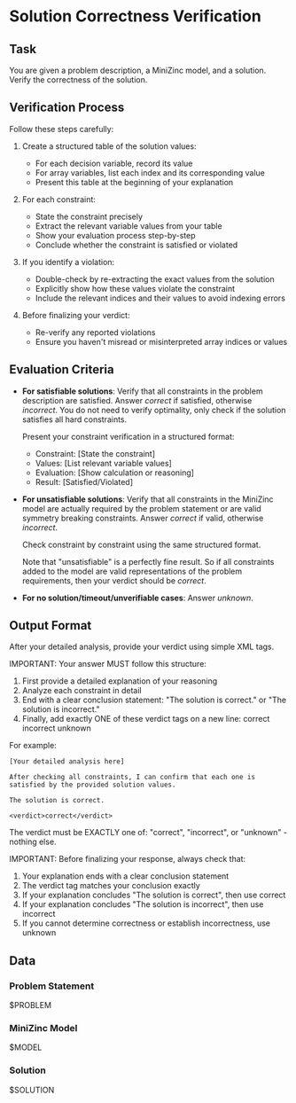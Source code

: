 # Solution Correctness Verification

## Task

You are given a problem description, a MiniZinc model, and a solution. Verify the correctness of the solution.

## Verification Process

Follow these steps carefully:

1. Create a structured table of the solution values:
   - For each decision variable, record its value
   - For array variables, list each index and its corresponding value
   - Present this table at the beginning of your explanation

2. For each constraint:
   - State the constraint precisely
   - Extract the relevant variable values from your table
   - Show your evaluation process step-by-step
   - Conclude whether the constraint is satisfied or violated

3. If you identify a violation:
   - Double-check by re-extracting the exact values from the solution
   - Explicitly show how these values violate the constraint
   - Include the relevant indices and their values to avoid indexing errors

4. Before finalizing your verdict:
   - Re-verify any reported violations
   - Ensure you haven't misread or misinterpreted array indices or values

## Evaluation Criteria

- **For satisfiable solutions**: Verify that all constraints in the problem description are satisfied. Answer *correct* if satisfied, otherwise *incorrect*. You do not need to verify optimality, only check if the solution satisfies all hard constraints.

  Present your constraint verification in a structured format:
  - Constraint: [State the constraint]
  - Values: [List relevant variable values]
  - Evaluation: [Show calculation or reasoning]
  - Result: [Satisfied/Violated]

- **For unsatisfiable solutions**: Verify that all constraints in the MiniZinc model are actually required by the problem statement or are valid symmetry breaking constraints. Answer *correct* if valid, otherwise *incorrect*.

  Check constraint by constraint using the same structured format.

  Note that "unsatisfiable" is a perfectly fine result. So if all constraints added to the model are valid representations of the problem requirements,  then your verdict should be *correct*.

- **For no solution/timeout/unverifiable cases**: Answer *unknown*.

## Output Format

After your detailed analysis, provide your verdict using simple XML tags.

IMPORTANT: Your answer MUST follow this structure:
1. First provide a detailed explanation of your reasoning
2. Analyze each constraint in detail
3. End with a clear conclusion statement: "The solution is correct." or "The solution is incorrect."
4. Finally, add exactly ONE of these verdict tags on a new line:
   <verdict>correct</verdict>
   <verdict>incorrect</verdict>
   <verdict>unknown</verdict>

For example:
```
[Your detailed analysis here]

After checking all constraints, I can confirm that each one is satisfied by the provided solution values.

The solution is correct.

<verdict>correct</verdict>
```

The verdict must be EXACTLY one of: "correct", "incorrect", or "unknown" - nothing else.

IMPORTANT: Before finalizing your response, always check that:
1. Your explanation ends with a clear conclusion statement
2. The verdict tag matches your conclusion exactly 
3. If your explanation concludes "The solution is correct", then use <verdict>correct</verdict>
4. If your explanation concludes "The solution is incorrect", then use <verdict>incorrect</verdict>
5. If you cannot determine correctness or establish incorrectness, use <verdict>unknown</verdict>

## Data

### Problem Statement

$PROBLEM

### MiniZinc Model

$MODEL

### Solution

$SOLUTION
